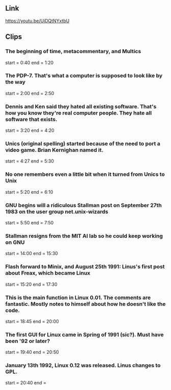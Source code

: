 ## Link
https://youtu.be/UjDQtNYxtbU

## Clips

### The beginning of time, metacommentary, and Multics
start = 0:40
end = 1:20

### The PDP-7. That's what a computer is supposed to look like by the way
start = 2:00
end = 2:50

### Dennis and Ken said they hated all existing software. That's how you know they're real computer people. They hate all software that exists.
start = 3:20
end = 4:20

### Unics (original spelling) started because of the need to port a video game. Brian Kernighan named it.
start = 4:27
end = 5:30

### No one remembers even a little bit when it turned from Unics to Unix
start = 5:20
end = 6:10

### GNU begins will a ridiculous Stallman post on September 27th 1983 on the user group net.unix-wizards
start = 5:50
end = 7:50

### Stallman resigns from the MIT AI lab so he could keep working on GNU
start = 14:00
end = 15:30

### Flash forward to Minix, and August 25th 1991: Linus's first post about Freax, which became Linux
start = 15:20
end = 17:30

### This is the main function in Linux 0.01. The comments are fantastic. Mostly notes to himself about how he doesn't like the code.
start = 18:45
end = 20:00

### The first GUI for Linux came in Spring of 1991 (sic?). Must have been '92 or later?
start = 19:40
end = 20:50

### January 13th 1992, Linux 0.12 was released. Linus changes to GPL.
start = 20:40
end = 

